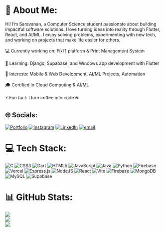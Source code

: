 # 💫 About Me:
Hi! I’m Saravanan, a Computer Science student passionate about building impactful software solutions. I love turning ideas into reality through Flutter, React, and AI/ML. I enjoy solving problems, experimenting with new tech, and working on projects that make life easier for others.<br><br>💻 Currently working on: FixIT platform & Print Management System<br><br>🌱 Learning: Django, Supabase, and Windows app development with Flutter<br><br>🧠 Interests: Mobile & Web Development, AI/ML Projects, Automation<br><br>🎓 Certified in Cloud Computing & AI/ML<br><br>⚡ Fun fact: I turn coffee into code ☕


## 🌐 Socials:
[![Portfolio](https://img.shields.io/badge/Portfolio-8A2BE2)](https://saravananportfolio-pi.vercel.app/)
[![Instagram](https://img.shields.io/badge/Instagram-%23E4405F.svg?logo=Instagram&logoColor=white)](https://instagram.com/_.srvnm._) [![LinkedIn](https://img.shields.io/badge/LinkedIn-%230077B5.svg?logo=linkedin&logoColor=white)](https://linkedin.com/in/saravananm2511) [![email](https://img.shields.io/badge/Email-D14836?logo=gmail&logoColor=white)](mailto:saravanansworkspace@gmail.com) 

# 💻 Tech Stack:
![C](https://img.shields.io/badge/c-%2300599C.svg?style=for-the-badge&logo=c&logoColor=white) ![CSS3](https://img.shields.io/badge/css3-%231572B6.svg?style=for-the-badge&logo=css3&logoColor=white) ![Dart](https://img.shields.io/badge/dart-%230175C2.svg?style=for-the-badge&logo=dart&logoColor=white) ![HTML5](https://img.shields.io/badge/html5-%23E34F26.svg?style=for-the-badge&logo=html5&logoColor=white) ![JavaScript](https://img.shields.io/badge/javascript-%23323330.svg?style=for-the-badge&logo=javascript&logoColor=%23F7DF1E) ![Java](https://img.shields.io/badge/java-%23ED8B00.svg?style=for-the-badge&logo=openjdk&logoColor=white) ![Python](https://img.shields.io/badge/python-3670A0?style=for-the-badge&logo=python&logoColor=ffdd54) ![Firebase](https://img.shields.io/badge/firebase-%23039BE5.svg?style=for-the-badge&logo=firebase) ![Vercel](https://img.shields.io/badge/vercel-%23000000.svg?style=for-the-badge&logo=vercel&logoColor=white) ![Express.js](https://img.shields.io/badge/express.js-%23404d59.svg?style=for-the-badge&logo=express&logoColor=%2361DAFB) ![NodeJS](https://img.shields.io/badge/node.js-6DA55F?style=for-the-badge&logo=node.js&logoColor=white) ![React](https://img.shields.io/badge/react-%2320232a.svg?style=for-the-badge&logo=react&logoColor=%2361DAFB) ![Vite](https://img.shields.io/badge/vite-%23646CFF.svg?style=for-the-badge&logo=vite&logoColor=white) ![Firebase](https://img.shields.io/badge/firebase-a08021?style=for-the-badge&logo=firebase&logoColor=ffcd34) ![MongoDB](https://img.shields.io/badge/MongoDB-%234ea94b.svg?style=for-the-badge&logo=mongodb&logoColor=white) ![MySQL](https://img.shields.io/badge/mysql-4479A1.svg?style=for-the-badge&logo=mysql&logoColor=white) ![Supabase](https://img.shields.io/badge/Supabase-3ECF8E?style=for-the-badge&logo=supabase&logoColor=white)
# 📊 GitHub Stats:
![](https://github-readme-stats.vercel.app/api?username=Saravananms7&theme=dracula&hide_border=false&include_all_commits=false&count_private=false)<br/>
![](https://nirzak-streak-stats.vercel.app/?user=Saravananms7&theme=dracula&hide_border=false)<br/>
![](https://github-readme-stats.vercel.app/api/top-langs/?username=Saravananms7&theme=dracula&hide_border=false&include_all_commits=false&count_private=false&layout=compact)

<!-- Proudly created with GPRM ( https://gprm.itsvg.in ) -->
